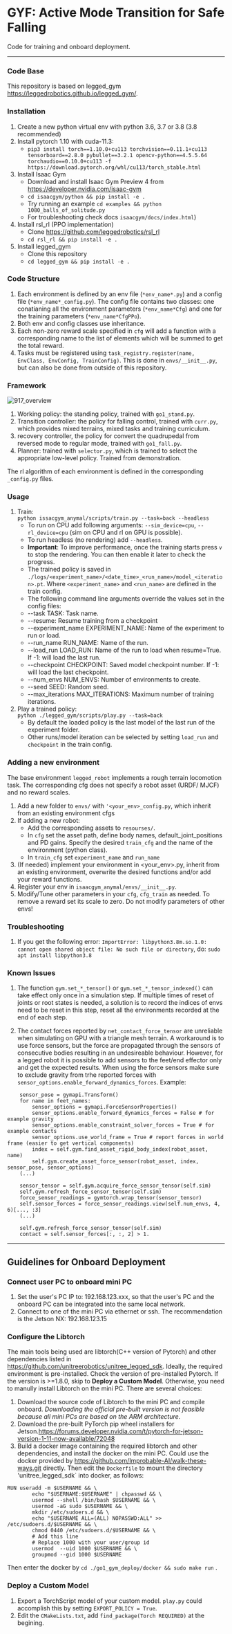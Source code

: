 # GYF: Active Mode Transition for Safe Falling #
Code for training and onboard deployment.
********

### Code Base 

This repository is based on legged_gym https://leggedrobotics.github.io/legged_gym/.  


### Installation ###
1. Create a new python virtual env with python 3.6, 3.7 or 3.8 (3.8 recommended)
2. Install pytorch 1.10 with cuda-11.3:
    - `pip3 install torch==1.10.0+cu113 torchvision==0.11.1+cu113 tensorboard==2.8.0 pybullet==3.2.1 opencv-python==4.5.5.64 torchaudio==0.10.0+cu113 -f https://download.pytorch.org/whl/cu113/torch_stable.html`
3. Install Isaac Gym
   - Download and install Isaac Gym Preview 4 from https://developer.nvidia.com/isaac-gym
   - `cd isaacgym/python && pip install -e .`
   - Try running an example `cd examples && python 1080_balls_of_solitude.py`
   - For troubleshooting check docs `isaacgym/docs/index.html`)
4. Install rsl_rl (PPO implementation)
   - Clone https://github.com/leggedrobotics/rsl_rl
   -  `cd rsl_rl && pip install -e .` 
5. Install legged_gym
    - Clone this repository
   - `cd legged_gym && pip install -e .`

### Code Structure ###
1. Each environment is defined by an env file (`*env_name*.py`) and a config file (`*env_name*_config.py`). The config file contains two classes: one conatianing all the environment parameters (`*env_name*Cfg`) and one for the training parameters (`*env_name*CfgPPo`).  
2. Both env and config classes use inheritance.  
3. Each non-zero reward scale specified in `cfg` will add a function with a corresponding name to the list of elements which will be summed to get the total reward.  
4. Tasks must be registered using `task_registry.register(name, EnvClass, EnvConfig, TrainConfig)`. This is done in `envs/__init__.py`, but can also be done from outside of this repository.  



### Framework

![917_overview](https://github.com/wangyiji20/Fall_Recovery_control/assets/75070200/26855baf-42c3-4ab0-bb8b-8311600be72f)




1. Working policy: the standing policy, trained with `go1_stand.py`.
2. Transition controller: the policy for falling control, trained with `curr.py`, which provides mixed terrains, mixed tasks and training curriculum.
3. recovery controller, the policy for convert the quadrupedal from reversed mode to regular mode, trained with `go1_fall.py`.
4. Planner: trained with `selector.py`, which is trained to select the appropriate low-level policy. Trained from demonstration.

The rl algorithm of each environment is defined in the corresponding `_config.py` files.

### Usage ###
1. Train:  
    ```python issacgym_anymal/scripts/train.py --task=back --headless```
    -  To run on CPU add following arguments: `--sim_device=cpu`, `--rl_device=cpu` (sim on CPU and rl on GPU is possible).
    -  To run headless (no rendering) add `--headless`.
    - **Important**: To improve performance, once the training starts press `v` to stop the rendering. You can then enable it later to check the progress.
    - The trained policy is saved in `./logs/<experiment_name>/<date_time>_<run_name>/model_<iteration>.pt`. Where `<experiment_name>` and `<run_name>` are defined in the train config.
    -  The following command line arguments override the values set in the config files:
     - --task TASK: Task name.
     - --resume:   Resume training from a checkpoint
     - --experiment_name EXPERIMENT_NAME: Name of the experiment to run or load.
     - --run_name RUN_NAME:  Name of the run.
     - --load_run LOAD_RUN:   Name of the run to load when resume=True. If -1: will load the last run.
     - --checkpoint CHECKPOINT:  Saved model checkpoint number. If -1: will load the last checkpoint.
     - --num_envs NUM_ENVS:  Number of environments to create.
     - --seed SEED:  Random seed.
     - --max_iterations MAX_ITERATIONS:  Maximum number of training iterations.
2. Play a trained policy:  
   ```python ./legged_gym/scripts/play.py --task=back```
    - By default the loaded policy is the last model of the last run of the experiment folder.
    - Other runs/model iteration can be selected by setting `load_run` and `checkpoint` in the train config.

### Adding a new environment ###
The base environment `legged_robot` implements a rough terrain locomotion task. The corresponding cfg does not specify a robot asset (URDF/ MJCF) and no reward scales. 

1. Add a new folder to `envs/` with `'<your_env>_config.py`, which inherit from an existing environment cfgs  
2. If adding a new robot:
    - Add the corresponding assets to `resourses/`.
    - In `cfg` set the asset path, define body names, default_joint_positions and PD gains. Specify the desired `train_cfg` and the name of the environment (python class).
    - In `train_cfg` set `experiment_name` and `run_name`
3. (If needed) implement your environment in <your_env>.py, inherit from an existing environment, overwrite the desired functions and/or add your reward functions.
4. Register your env in `isaacgym_anymal/envs/__init__.py`.
5. Modify/Tune other parameters in your `cfg`, `cfg_train` as needed. To remove a reward set its scale to zero. Do not modify parameters of other envs!


### Troubleshooting ###
1. If you get the following error: `ImportError: libpython3.8m.so.1.0: cannot open shared object file: No such file or directory`, do: `sudo apt install libpython3.8`

### Known Issues ###

1. The function `gym.set_*_tensor()` or `gym.set_*_tensor_indexed()` can take effect only once in a simulation step. If multiple times of reset of joints or root states is needed, a solution is to record the indices of envs need to be reset in this step, reset all the environments recorded at the end of each step.

2. The contact forces reported by `net_contact_force_tensor` are unreliable when simulating on GPU with a triangle mesh terrain. A workaround is to use force sensors, but the force are propagated through the sensors of consecutive bodies resulting in an undesireable behaviour. However, for a legged robot it is possible to add sensors to the feet/end effector only and get the expected results. When using the force sensors make sure to exclude gravity from trhe reported forces with `sensor_options.enable_forward_dynamics_forces`. Example:

```
    sensor_pose = gymapi.Transform()
    for name in feet_names:
        sensor_options = gymapi.ForceSensorProperties()
        sensor_options.enable_forward_dynamics_forces = False # for example gravity
        sensor_options.enable_constraint_solver_forces = True # for example contacts
        sensor_options.use_world_frame = True # report forces in world frame (easier to get vertical components)
        index = self.gym.find_asset_rigid_body_index(robot_asset, name)
        self.gym.create_asset_force_sensor(robot_asset, index, sensor_pose, sensor_options)
    (...)

    sensor_tensor = self.gym.acquire_force_sensor_tensor(self.sim)
    self.gym.refresh_force_sensor_tensor(self.sim)
    force_sensor_readings = gymtorch.wrap_tensor(sensor_tensor)
    self.sensor_forces = force_sensor_readings.view(self.num_envs, 4, 6)[..., :3]
    (...)

    self.gym.refresh_force_sensor_tensor(self.sim)
    contact = self.sensor_forces[:, :, 2] > 1.
```
*********
## Guidelines for Onboard Deployment
### Connect user PC to onboard mini PC
1. Set the user's PC IP to: 192.168.123.xxx, so that the user's PC and the onboard PC can be integrated into the same local network.
2. Connect to one of the mini PC via ethernet or ssh. The recommendation is the Jetson NX: 192.168.123.15

### Configure the Libtorch
The main tools being used are libtorch(C++ version of Pytorch) and other dependencies listed in https://github.com/unitreerobotics/unitree_legged_sdk. Ideally, the required environment is pre-installed. Check the version of pre-installed Pytorch. If the version is >=1.8.0, skip to **Deploy a Custom Model**. Otherwise, you need to manully install Libtorch on the mini PC. There are several choices:
1. Download the source code of Libtorch to the mini PC and compile onboard. *Downloading the official pre-built version is not feasible because all mini PCs are based on the ARM architecture*.
2. Download the pre-built PyTorch pip wheel installers for Jetson.https://forums.developer.nvidia.com/t/pytorch-for-jetson-version-1-11-now-available/72048
3. Build a docker image containing the required libtorch and other dependencies, and install the docker on the mini PC. Could use the docker provided by https://github.com/Improbable-AI/walk-these-ways.git directly. Then edit the `Dockerfile` to mount the directory 'unitree_legged_sdk` into docker, as follows:
```
RUN useradd -m $USERNAME && \
        echo "$USERNAME:$USERNAME" | chpasswd && \
        usermod --shell /bin/bash $USERNAME && \
        usermod -aG sudo $USERNAME && \
        mkdir /etc/sudoers.d && \
        echo "$USERNAME ALL=(ALL) NOPASSWD:ALL" >> /etc/sudoers.d/$USERNAME && \
        chmod 0440 /etc/sudoers.d/$USERNAME && \
        # Add this line
        # Replace 1000 with your user/group id
        usermod  --uid 1000 $USERNAME && \
        groupmod --gid 1000 $USERNAME
```
Then enter the docker by `cd ./go1_gym_deploy/docker && sudo make run` .

### Deploy a Custom Model
1. Export a TorchScript model of your custom model. `play.py` could accomplish this by setting `EXPORT_POLICY = True`.
2. Edit the `CMakeLists.txt`, add `find_package(Torch REQUIRED)` at the begining.
